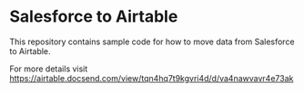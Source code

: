 # Salesforce to Airtable

This repository contains sample code for how to move data from Salesforce to Airtable.

For more details visit https://airtable.docsend.com/view/tqn4hq7t9kgvri4d/d/va4nawvavr4e73ak
